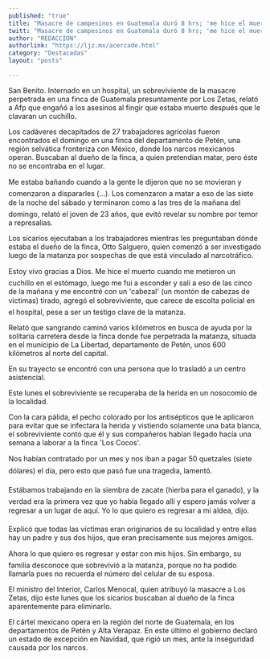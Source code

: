 ```yaml
---
published: "true"
title: "Masacre de campesinos en Guatemala duró 8 hrs; 'me hice el muerto'"
twitt: "Masacre de campesinos en Guatemala duró 8 hrs; 'me hice el muerto'"
author: "REDACCION"
authorlink: "https://ljz.mx/acercade.html"
category: "Destacadas"
layout: "posts"

---
```



  San Benito. Internado en un hospital, un sobreviviente de la masacre perpetrada en una finca de Guatemala presuntamente por Los Zetas, relató a Afp que engañó a los asesinos al fingir que estaba muerto después que le clavaran un cuchillo.



  Los cadáveres decapitados de 27 trabajadores agrícolas fueron encontrados el domingo en una finca del departamento de Petén, una región selvática fronteriza con México, donde los narcos mexicanos operan. Buscaban al dueño de la finca, a quien pretendían matar, pero éste no se encontraba en el lugar.



  Me estaba bañando cuando a la gente le dijeron que no se movieran y comenzaron a dispararles (...). Los comenzaron a matar a eso de las siete de la noche del sábado y terminaron como a las tres de la mañana del domingo, relató el joven de 23 años, que evitó revelar su nombre por temor a represalias.



  Los sicarios ejecutaban a los trabajadores mientras les preguntaban dónde estaba el dueño de la finca, Otto Salguero, quien comenzó a ser investigado luego de la matanza por sospechas de que está vinculado al narcotráfico.



  Estoy vivo gracias a Dios. Me hice el muerto cuando me metieron un cuchillo en el estómago, luego me fui a esconder y salí a eso de las cinco de la mañana y me encontré con un 'cabezal' (un montón de cabezas de víctimas) tirado, agregó el sobreviviente, que carece de escolta policial en el hospital, pese a ser un testigo clave de la matanza.



  Relató que sangrando caminó varios kilómetros en busca de ayuda por la solitaria carretera desde la finca donde fue perpetrada la matanza, situada en el municipio de La Libertad, departamento de Petén, unos 600 kilómetros al norte del capital.



  En su trayecto se encontró con una persona que lo trasladó a un centro asistencial.



  Este lunes el sobreviviente se recuperaba de la herida en un nosocomio de la localidad.



  Con la cara pálida, el pecho colorado por los antisépticos que le aplicaron para evitar que se infectara la herida y vistiendo solamente una bata blanca, el sobreviviente contó que él y sus compañeros habían llegado hacía una semana a laborar a la finca 'Los Cocos'.



  Nos habían contratado por un mes y nos iban a pagar 50 quetzales (siete dólares) el día, pero esto que pasó fue una tragedia, lamentó.



  Estábamos trabajando en la siembra de zacate (hierba para el ganado), y la verdad era la primera vez que yo había llegado allí y espero jamás volver a regresar a un lugar de aquí. Yo lo que quiero es regresar a mi aldea, dijo.



  Explicó que todas las víctimas eran originarios de su localidad y entre ellas hay un padre y sus dos hijos, que eran precisamente sus mejores amigos.



  Ahora lo que quiero es regresar y estar con mis hijos. Sin embargo, su familia desconoce que sobrevivió a la matanza, porque no ha podido llamarla pues no recuerda el número del celular de su esposa.



  El ministro del Interior, Carlos Menocal, quien atribuyó la masacre a Los Zetas, dijo este lunes que los sicarios buscaban al dueño de la finca aparentemente para eliminarlo.



  El cártel mexicano opera en la región del norte de Guatemala, en los departamentos de Petén y Alta Verapaz. En este último el gobierno declaró un estado de excepción en Navidad, que rigió un mes, ante la inseguridad causada por los narcos.

